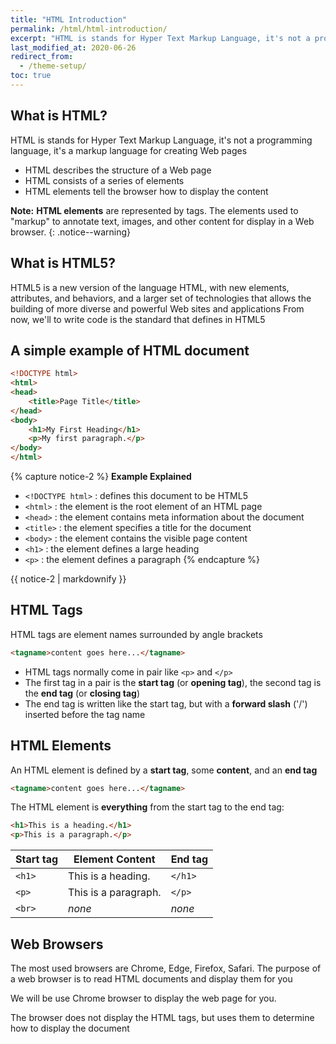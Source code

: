 ```yaml
---
title: "HTML Introduction"
permalink: /html/html-introduction/
excerpt: "HTML is stands for Hyper Text Markup Language, it's not a programming language, it's a markup language for creating Web pages..."
last_modified_at: 2020-06-26
redirect_from:
  - /theme-setup/
toc: true
---
```




## What is HTML?

HTML is stands for Hyper Text Markup Language, it's not a programming language, it's a markup language for creating Web pages
- HTML describes the structure of a Web page
- HTML consists of a series of elements
- HTML elements tell the browser how to display the content

**Note:** **HTML elements** are represented by tags. The elements used to "markup" to annotate text, images, and other content for display in a Web browser.
{: .notice--warning}

## What is HTML5?

HTML5 is a new version of the language HTML, with new elements, attributes, and behaviors, and a larger set of technologies that allows the building of more diverse and powerful Web sites and applications
From now, we'll to write code is the standard that defines in HTML5

## A simple example of HTML document

```html
<!DOCTYPE html>
<html>
<head>
	<title>Page Title</title>
</head>
<body>
	<h1>My First Heading</h1>
	<p>My first paragraph.</p>
</body>
</html>
```

{% capture notice-2 %}
**Example Explained**
* `<!DOCTYPE html>` : defines this document to be HTML5
* `<html>` : the element is the root element of an HTML page
* `<head>` : the element contains meta information about the document
* `<title>` : the element specifies a title for the document
* `<body>` : the element contains the visible page content
* `<h1>` : the element defines a large heading
* `<p>` : the element defines a paragraph
{% endcapture %}

<div class="notice">
	{{ notice-2 | markdownify }}
</div>

## HTML Tags

HTML tags are element names surrounded by angle brackets
```html
<tagname>content goes here...</tagname>
```

- HTML tags normally come in pair like `<p>` and `</p>`
- The first tag in a pair is the **start tag** (or **opening tag**), the second tag is the **end tag** (or **closing tag**)
- The end tag is written like the start tag, but with a **forward slash** ('/') inserted before the tag name

## HTML Elements

An HTML element is defined by a **start tag**, some **content**, and an **end tag**
```html
<tagname>content goes here...</tagname>
```

The HTML element is **everything** from the start tag to the end tag:
```html
<h1>This is a heading.</h1>
<p>This is a paragraph.</p>
```

| Start tag | Element Content      | End tag |
| --------         | ------------- | ------- |
| `<h1>`    | This is a heading.   | `</h1>` |
| `<p>`     | This is a paragraph. | `</p>`  |
| `<br>`    | *none*               | *none* |

## Web Browsers

The most used browsers are Chrome, Edge, Firefox, Safari. The purpose of a web browser is to read HTML documents and display them for you

We will be use Chrome browser to display the web page for you.

The browser does not display the HTML tags, but uses them to determine how to display the document